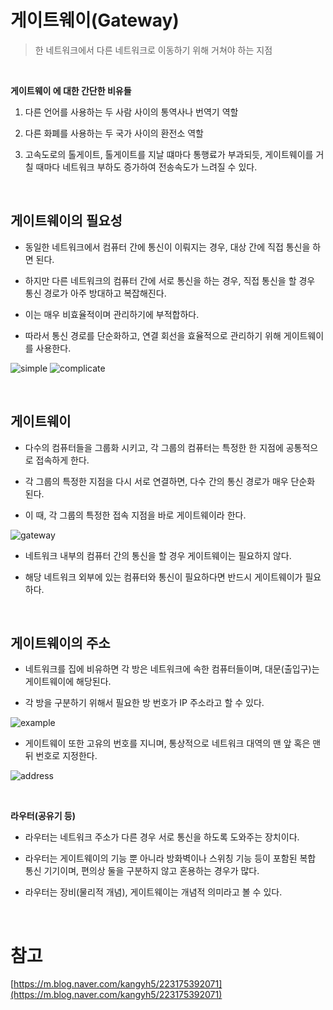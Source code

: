 # 게이트웨이(Gateway)
> 한 네트워크에서 다른 네트워크로 이동하기 위해 거쳐야 하는 지점

<br>

 **게이트웨이 에 대한 간단한 비유들**

 1. 다른 언어를 사용하는 두 사람 사이의 통역사나 번역기 역할

 2. 다른 화폐를 사용하는 두 국가 사이의 환전소 역할

 3. 고속도로의 톨게이트, 톨게이트를 지날 떄마다 통행료가 부과되듯, 게이트웨이를 거칠 때마다 네트워크 부하도 증가하여 전송속도가 느려질 수 있다. 

<br>

## 게이트웨이의 필요성

 - 동일한 네트워크에서 컴퓨터 간에 통신이 이뤄지는 경우, 대상 간에 직접 통신을 하면 된다.


 - 하지만 다른 네트워크의 컴퓨터 간에 서로 통신을 하는 경우, 직접 통신을 할 경우 통신 경로가 아주 방대하고 복잡해진다.

 - 이는 매우 비효율적이며 관리하기에 부적합하다.


 - 따라서 통신 경로를 단순화하고, 연결 회선을 효율적으로 관리하기 위해 게이트웨이를 사용한다.

![simple](https://github.com/AucSuSu/CS-study/assets/139415941/d463674b-f37f-497a-bb89-5820812d99c4)
![complicate](https://github.com/AucSuSu/CS-study/assets/139415941/248188a2-7a5d-4f06-a9ef-17e674ca88aa)

<br>

 ## 게이트웨이
  - 다수의 컴퓨터들을 그룹화 시키고,  각 그룹의 컴퓨터는 특정한 한 지점에 공통적으로 접속하게 한다.

  - 각 그룹의 특정한 지점을 다시 서로 연결하면, 다수 간의 통신 경로가 매우 단순화 된다.

  - 이 때, 각 그룹의 특정한 접속 지점을 바로 게이트웨이라 한다.

![gateway](https://github.com/AucSuSu/CS-study/assets/139415941/58345060-edae-4284-b1d5-40cc4cde86a4)


 - 네트워크 내부의 컴퓨터 간의 통신을 할 경우 게이트웨이는 필요하지 않다.

 - 해당 네트워크 외부에 있는 컴퓨터와 통신이 필요하다면 반드시 게이트웨이가 필요하다.

<br>

 ## 게이트웨이의 주소
 
 - 네트워크를 집에 비유하면 각 방은 네트워크에 속한 컴퓨터들이며, 대문(출입구)는 게이트웨이에 해당된다.

 - 각 방을 구분하기 위해서 필요한 방 번호가 IP 주소라고 할 수 있다.

![example](https://github.com/AucSuSu/CS-study/assets/139415941/3fb0fbf2-d256-4b1c-bd7e-6b0db23bd426)

 - 게이트웨이 또한 고유의 번호를 지니며, 통상적으로 네트워크 대역의 맨 앞 혹은 맨 뒤 번호로 지정한다.

![address](https://github.com/AucSuSu/CS-study/assets/139415941/9514d6ab-d4a5-43a3-bdf1-38eef3c28e49)



<br>

**라우터(공유기 등)**

 - 라우터는 네트워크 주소가 다른 경우 서로 통신을 하도록 도와주는 장치이다.

 - 라우터는 게이트웨이의 기능 뿐 아니라 방화벽이나 스위칭 기능 등이 포함된 
 복합 통신 기기이며, 편의상 둘을 구분하지 않고 혼용하는 경우가 많다.
 
 - 라우터는 장비(물리적 개념), 게이트웨이는 개념적 의미라고 볼 수 있다.

<br>

 # 참고

 [https://m.blog.naver.com/kangyh5/223175392071](https://m.blog.naver.com/kangyh5/223175392071)